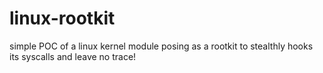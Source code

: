 # linux-rootkit
simple POC of a linux kernel module posing as a rootkit to stealthly hooks its syscalls and leave no trace!
